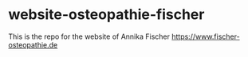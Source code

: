 # website-osteopathie-fischer
This is the repo for the website of Annika Fischer https://www.fischer-osteopathie.de
